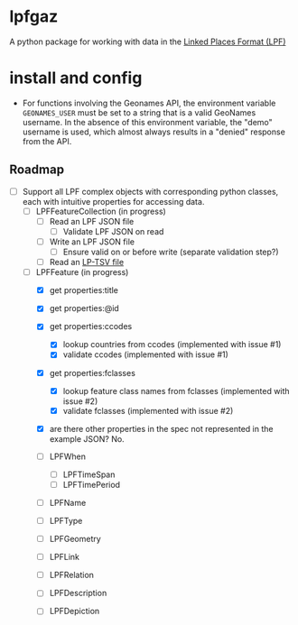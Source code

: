# lpfgaz

A python package for working with data in the [Linked Places Format (LPF)](https://github.com/LinkedPasts/linked-places-format)

# install and config

- For functions involving the Geonames API, the environment variable `GEONAMES_USER` must be set to a string that is a valid GeoNames username. In the absence of this environment variable, the "demo" username is used, which almost always results in a "denied" response from the API.

## Roadmap

- [ ] Support all LPF complex objects with corresponding python classes, each with intuitive properties for accessing data.
    - [ ] LPFFeatureCollection (in progress)
        - [ ] Read an LPF JSON file
            - [ ] Validate LPF JSON on read
        - [ ] Write an LPF JSON file
            - [ ] Ensure valid on or before write (separate validation step?)
        - [ ] Read an [LP-TSV file](https://github.com/LinkedPasts/linked-places-format/blob/main/tsv_0.5.md)
    - [ ] LPFFeature (in progress)
        - [x] get properties:title
        - [x] get properties:@id
        - [x] get properties:ccodes
            - [x] lookup countries from ccodes (implemented with issue #1)
            - [x] validate ccodes (implemented with issue #1)
        - [x] get properties:fclasses
            - [x] lookup feature class names from fclasses (implemented with issue #2)
            - [x] validate fclasses (implemented with issue #2)
        - [x] are there other properties in the spec not represented in the example JSON? No.
        - [ ] LPFWhen
            - [ ] LPFTimeSpan
            - [ ] LPFTimePeriod
        - [ ] LPFName
        - [ ] LPFType
        - [ ] LPFGeometry
        - [ ] LPFLink
        - [ ] LPFRelation
        - [ ] LPFDescription
        - [ ] LPFDepiction


